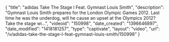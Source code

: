 {
    "title": "adidas Take The Stage l Feat. Gymnast Louis Smith",
    "description": "Gymnast Louis Smith prepares for the London Olympic Games 2012. Last time he was the underdog, will he cause an upset at the Olympics 2012? Take the stage wi...",
    "videoid": "150998",
    "date_created": "1396646897",
    "date_modified": "1418181257",
    "type": "captivate",
    "layout": "video",
    "url": "\/v\/adidas-take-the-stage-l-feat-gymnast-louis-smith\/150998"
}